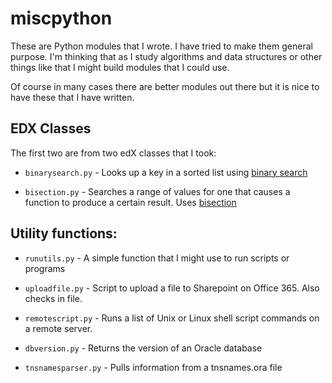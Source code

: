 # miscpython

These are Python modules that I wrote. I have tried to make them general purpose. I'm thinking that as I study algorithms and data structures or other things like that I might build modules that I could use. 

Of course in many cases there are better modules out there but it is nice to have these that I have written.

## EDX Classes

The first two are from two edX classes that I took:

* `binarysearch.py` - Looks up a key in a sorted list using [binary search](https://en.wikipedia.org/wiki/Binary_search_algorithm)

* `bisection.py` - Searches a range of values for one that causes a function to produce a certain result. Uses [bisection](https://en.wikipedia.org/wiki/Bisection_method)
               
## Utility functions:

* `runutils.py` - A simple function that I might use to run scripts or programs

* `uploadfile.py` - Script to upload a file to Sharepoint on Office 365. Also checks in file.

* `remotescript.py` - Runs a list of Unix or Linux shell script commands on a remote server.

* `dbversion.py` - Returns the version of an Oracle database

* `tnsnamesparser.py` - Pulls information from a tnsnames.ora file

